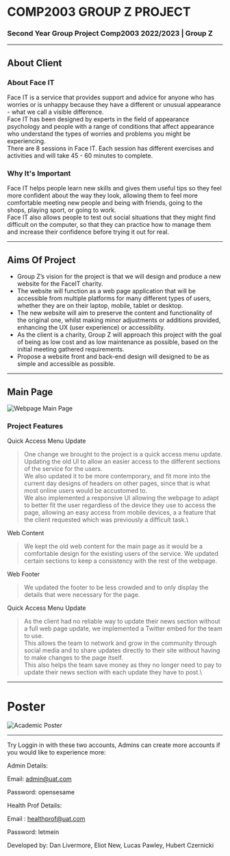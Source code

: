 # COMP2003 GROUP Z PROJECT
### Second Year Group Project Comp2003 2022/2023 | Group Z

---
## About Client
### About Face IT
Face IT is a service that provides support and advice for anyone who has worries or is unhappy because they have a different or unusual appearance - what we call a visible difference.\
Face IT has been designed by experts in the field of appearance psychology and people with a range of conditions that affect appearance who understand the types of worries and problems you might be experiencing.\
There are 8 sessions in Face IT. Each session has different exercises and activities and will take 45 - 60
minutes to complete.

### Why It's Important
Face IT helps people learn new skills and gives them useful tips so they feel more confident about the way they look, allowing them to feel more comfortable meeting new people and being with friends, going to the shops, playing sport, or going to work.\
Face IT also allows people to test out social situations that they might find difficult on the computer, so that they can practice how to manage them and increase their confidence before trying it out for real.

---

## Aims Of Project

- Group Z’s vision for the project is that we will design and produce a new website for the FaceIT charity. 
- The website will function as a web page application that will be accessible from multiple platforms for many different types of users, whether they are on their laptop, mobile, tablet or desktop.  
- The new website will aim to preserve the content and functionality of the original one, whilst making minor adjustments or additions provided, enhancing the UX (user experience) or accessibility. 
- As the client is a charity, Group Z will approach this project with the goal of being as low cost and as low maintenance as possible, based on the initial meeting gathered requirements. 
- Propose a website front and back-end design will designed to be as simple and accessible as possible. 

---

## Main Page

![Webpage Main Page](https://user-images.githubusercontent.com/91668533/235809849-8e3a00e0-9f27-4dc0-a3bf-631947a425bc.png)

### Project Features
Quick Access Menu Update
>One change we brought to the project is a quick access menu update. Updating the old UI to allow an easier access to the different sections of the service
for the users.\
We also updated it to be more contemporary, and fit more into the current day designs of headers on other pages, since that is what most online users would be
accustomed to.\
We also implemented a responsive UI allowing the webpage to adapt to better fit the user regardless of the device they use to access the page, allowing an
easy access from mobile devices, a a feature that the client requested which was previously a difficult task.\

Web Content
>We kept the old web content for the main page as it would be a comfortable design for the existing users of the service. We updated certain sections to keep a consistency with the rest of the webpage.

Web Footer
>We updated the footer to be less crowded and to only display the details that were necessary for the page.

Quick Access Menu Update
>As the client had no reliable way to update their news section without a full web page update, we implemented a Twitter embed for the team to use.\
This allows the team to network and grow in the community through social media and to share updates directly to their site without having to make changes to the
page itself.\
This also helps the team save money as they no longer need to pay to update their news section with each update they have to post.\

---
# Poster

![Academic Poster](https://user-images.githubusercontent.com/91668533/235814301-3cb69f62-c1f6-4d9e-8932-c4e9dced1cb0.png)

---
Try Loggin in with these two accounts, Admins can create more accounts if you would like to experience more:

Admin Details: 

Email: admin@uat.com 

Password: opensesame 

Health Prof Details: 

Email : healthprof@uat.com 

Password: letmein 

Developed by: Dan Livermore, Eliot New, Lucas Pawley, Hubert Czernicki
